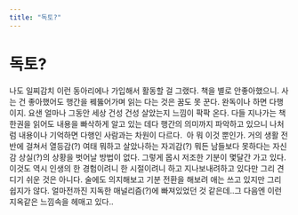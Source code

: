 ```yaml
---
title: "독토?"
---
```

# 독토?

나도 일찌감치 이런 동아리에나 가입해서 활동할 걸 그랬다. 책을 별로 안좋아했으니. 사는 건 좋아했어도 행간을 꿰뚫어가며 읽는 다는 것은 꿈도 못 꾼다. 완독이나 하면 다행이지.
요샌 얼마나 그동안 세상 건성 건성 살았는지 느낌이 팍팍 온다. 다들 지나가는 책한권을 읽어도 내용을 빠삭하게 알고 있는 데다 행간의 의미까지 파악하고 있으니 나처럼 내용이나 기억하면 다행인 사람과는 차원이 다르다. 
아 뭐 이것 뿐인가. 거의 생활 전반에 걸쳐서 열등감(?) 여태 뭐하고 살았나하는 자괴감(?) 뭐든 남들보다 못하다는 자신감 상실(?)의 상황을 벗어날 방법이 없다. 그렇게 몹시 저조한 기분이 몇달간 가고 있다. 이것도 역시 인생의 한 경험이려니 한 시절이려니 하고 지나보내려하고 있다만 그리 견디기 쉬운 것은 아니다.
술에도 의지해보고 기분 전환을 해보려 애는 쓰고 있지만 그리 쉽지가 않다. 얼마전까진 지독한 매널리즘(?)에 빠져있었던 것 같은데..그 다음엔 이런 지옥같은 느낌속을 헤매고 있다..

